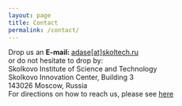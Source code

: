 ```yaml
---
layout: page
title: Contact
permalink: /contact/
---
```


  <p>Drop us an <strong>E-mail: </strong><a href="mailto:adase@skoltech.ru?subject=Contact ADASE Group">adase[at]skoltech.ru</a><br/>
  or do not hesitate to drop by: <br/>
  Skolkovo Institute of Science and Technology<br/>
  Skolkovo Innovation Center, Building 3<br/>
  143026 Moscow, Russia<br/>
  For directions on how to reach us, please see <a href="http://www.skoltech.ru/en/about/contacts/">here</a></p>